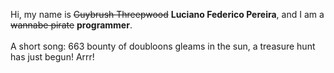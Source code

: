 Hi, my name is ~~Guybrush Threepwood~~ **Luciano Federico Pereira**, and I am a ~~wannabe pirate~~ **programmer**.<br><br>A short song: 663 bounty of doubloons gleams in the sun, a treasure hunt has just begun! Arrr!
